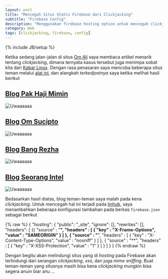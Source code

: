 ```yaml
---
layout: post
title: "Mencegah Situs Statis Firebase dari Clickjacking"
subtitle: "Firebase Config"
description: "Menggunakan firebase hosting option untuk mencegah clickjacking"
category: Web
tags: [clickjacking, firebase, config]
---
```

{% include JB/setup %}

Ketika sedang jalan-jalan di situs [Om Ali](https://situsali.com/) saya membaca artikel menarik tentang _clickjacking_, dimana ternyata kasus tersebut juga menimpa sobat kita dari [Kabar Linux](https://kabarlinux.web.id). Dengan rasa penasaran saya mencoba beberapa situs teman melalui [alat ini](http://online.attacker-site.com/html5/ClickjackingTester/), dan alangkah _terkedjoetnya_ saya ketika melihat hasil berikut

## [Blog Pak Haji Mimin](https://rizaumami.github.io/)

<img src="{{ site.baseurl }}/img/mimin-clickjacking.png" class="img-responsive" alt="Uwaaaaaa ">

## [Blog Om Sucipto](https://sucipto.net/)

<img src="{{ site.baseurl }}/img/sucipto-clickjacking.png" class="img-responsive" alt="Uwaaaaaa ">

## [Blog Bang Rezha](https://rezhajulio.id/)

<img src="{{ site.baseurl }}/img/rezha-clickjacking.png" class="img-responsive" alt="Uwaaaaaa ">

## [Blog Seorang Intel](https://nsetyo.id/)

<img src="{{ site.baseurl }}/img/sty-clickjacking.png" class="img-responsive" alt="Uwaaaaaa ">

Bedasarkan hasil diatas, blog teman-teman saya malah pada kena _clickjacking_. Untuk mencegah hal ini terjadi pada [linhub](https://linhub.io/), saya menambahkan beberapa konfigurasi tambahan pada berkas `firebase.json` sebagai berikut

{% raw %}
    {
    "hosting": {
        "public": "_site",
        "ignore": [],
        "rewrites": [],
        "headers": [ {{
        "source" : "**",
        "headers" : [ {
            "key" : "X-Frame-Options",
            "value" : "SAMEORIGIN"
        } ]
        }, {
        "source" : "**",
        "headers" : [ {
            "key" : "X-Content-Type-Options",
            "value" : "nosniff"
        } ]
        }, {
        "source" : "**",
        "headers" : [ {
            "key" : "X-XSS-Protection",
            "value" : "1"
        } ]
        } ]
    }
    }
{% endraw %}

Dengan begitu akan melindungi situs yang di _hosting_ pada Firebase akan terlindungi dari serangan _clickjacking_, _xss_, dan juga _mime sniffing_. Buat teman-teman yang situsnya masih bisa kena _clickjacking_ mungkin bisa segera anuin biar anu ...